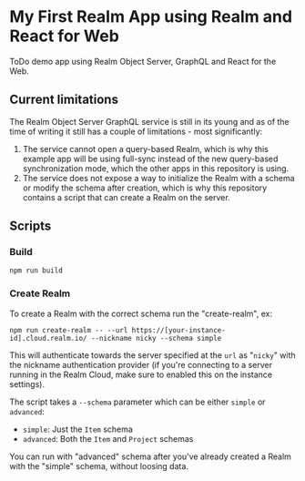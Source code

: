 # My First Realm App using Realm and React for Web

ToDo demo app using Realm Object Server, GraphQL and React for the Web.

## Current limitations

The Realm Object Server GraphQL service is still in its young and as of the time of writing it still has a couple of limitations - most significantly:

1. The service cannot open a query-based Realm, which is why this example app will be using full-sync instead of the new
   query-based synchronization mode, which the other apps in this repository is using.
2. The service does not expose a way to initialize the Realm with a schema or modify the schema after creation, which is
   why this repository contains a script that can create a Realm on the server.

## Scripts

### Build

```
npm run build
```

### Create Realm

To create a Realm with the correct schema run the "create-realm", ex:

```
npm run create-realm -- --url https://[your-instance-id].cloud.realm.io/ --nickname nicky --schema simple
```

This will authenticate towards the server specified at the `url` as "`nicky`" with the nickname authentication provider
(if you're connecting to a server running in the Realm Cloud, make sure to enabled this on the instance settings).

The script takes a `--schema` parameter which can be either `simple` or `advanced`:
- `simple`: Just the `Item` schema
- `advanced`: Both the `Item` and `Project` schemas

You can run with "advanced" schema after you've already created a Realm with the "simple" schema, without loosing data.
